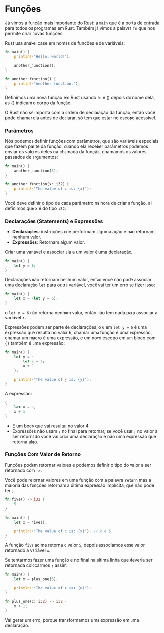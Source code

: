 # Funções

Já vimos a função mais importante do Rust: a ```main``` que é a porta de entrada para todos os programas em Rust. Também já vimos a palavra ```fn``` que nos permite criar novas funções.

Rust usa snake_case em nomes de funções e de variáveis:

```rust
fn main() {
    println!("Hello, world!");

    another_function();
}

fn another_function() {
    println!("Another function.");
}
```

Definimos uma nova função em Rust usando ```fn``` e () depois do nome dela, as {} indicam o corpo da função.

O Rust não se importa com a ordem de declaração da função, então você pode chamar ela antes de declarar, só tem que estar no escopo acessível. 

### Parâmetros

Nós podemos definir funções com parâmetros, que são variáveis especiais que fazem par te da função, quando ela receber parâmetros podemos enviar os valores deles na chamada da função, chamamos os valores passados de argumentos:

```rust
fn main() {
    another_function(5);
}

fn another_function(x: i32) {
    println!("The value of x is: {x}");
}
```

Você deve definir o tipo de cada parâmetro na hora de criar a função, ai definimos que x é do tipo ```i32```.


### Declarações (Statements) e Expressões

- **Declarações**: instruções que performam alguma ação e não retornam nenhum valor.
- **Expressões**: Retornam algum valor.

Criar uma variável e associar ela a um valor é uma declaração.

```rust
fn main() {
    let y = 6;
}
```

Declarações não retornam nenhum valor, então você não pode associar uma declaração ```let``` para outra variável, você vai ter um erro se fizer isso:

```rust
fn main() {
    let x = (let y = 6);
}
```

o ```let y = 6``` não retorna nenhum valor, então não tem nada para associar a variável x.

Expressões podem ser parte de declarações, o ```6``` em ```let y = 6``` é uma expressão que resulta no valor 6, chamar uma função é uma expressão, chamar um macro é uma expressão, e um novo escopo em um bloco com ```{}``` também é uma expressão:

```rust
fn main() {
    let y = {
        let x = 3;
        x + 1
    };

    println!("The value of y is: {y}");
}
```

A expressão:

```rust
{
    let x = 3;
    x + 1
}
```

- É um boco que vai resultar no valor 4. 
- Expressões não usam ```;``` no final para retornar, se você usar ```;``` no valor a ser retornado você vai criar uma declaração e não uma expressão que retorna algo.


### Funções Com Valor de Retorno

Funções podem retornar valores e podemos definir o tipo do valor a ser retornado com ```->```.

Você pode retornar valores em uma função com a palavra ```return``` mas a maioria das funções retornam a última expressão implícita, que não pode ter ```;```.

```rust
fn five() -> i32 {
    5
}

fn main() {
    let x = five();

    println!("The value of x is: {x}"); // X é 5.
}
```

A função ```five``` acima retorna o valor ```5```, depois associamos esse valor retornado a variável ```x```.

Se tentarmos fazer uma função e no final na última linha que deveria ser retornada colocarmos ```;``` assim:

```rust
fn main() {
    let x = plus_one(5);

    println!("The value of x is: {x}");
}

fn plus_one(x: i32) -> i32 {
    x + 1;
}
```

Vai gerar um erro, porque transformamos uma expressão em uma declaração.

